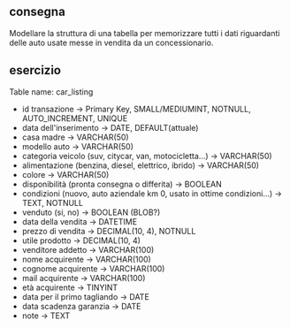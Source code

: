 ## consegna
Modellare la struttura di una tabella per memorizzare tutti i dati riguardanti delle auto usate messe in vendita da un concessionario.

## esercizio

Table name: car_listing
- id transazione -> Primary Key, SMALL/MEDIUMINT, NOTNULL, AUTO_INCREMENT, UNIQUE
- data dell'inserimento -> DATE, DEFAULT(attuale)
- casa madre -> VARCHAR(50)
- modello auto -> VARCHAR(50)
- categoria veicolo (suv, citycar, van, motocicletta...) -> VARCHAR(50)
- alimentazione (benzina, diesel, elettrico, ibrido) -> VARCHAR(50)
- colore -> VARCHAR(50)
- disponibilità (pronta consegna o differita) -> BOOLEAN
- condizioni (nuovo, auto aziendale km 0, usato in ottime condizioni...) -> TEXT, NOTNULL
- venduto (si, no) -> BOOLEAN (BLOB?)
- data della vendita -> DATETIME
- prezzo di vendita -> DECIMAL(10, 4), NOTNULL
- utile prodotto -> DECIMAL(10, 4)
- venditore addetto -> VARCHAR(100)
- nome acquirente -> VARCHAR(100)
- cognome acquirente -> VARCHAR(100)
- mail acquirente -> VARCHAR(100)
- età acquirente -> TINYINT
- data per il primo tagliando -> DATE
- data scadenza garanzia -> DATE
- note -> TEXT 

